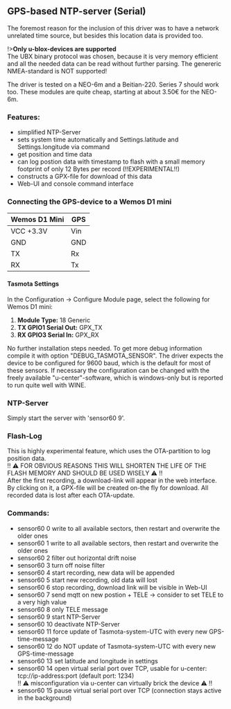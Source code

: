 ## GPS-based NTP-server (Serial)

The foremost reason for the inclusion of this driver was to have a network unrelated time source, but besides this location data is provided  too.  

!>**Only u-blox-devices are supported**  
The UBX binary protocol was chosen, because it is very memory efficient and all the needed data can be read without further parsing.  The genereric NMEA-standard is NOT supported!  

The driver is tested on a NEO-6m and a Beitian-220. Series 7 should work too. These modules are quite cheap, starting at about 3.50€ for the NEO-6m.  


### Features:
- simplified NTP-Server
- sets system time automatically and Settings.latitude and Settings.longitude via command
- get position and time data
- can log postion data with timestamp to flash with a small memory footprint of only 12 Bytes per record (!!EXPERIMENTAL!!)
- constructs a GPX-file for download of this data
- Web-UI and console command interface

### Connecting the GPS-device to a Wemos D1 mini

| Wemos D1 Mini  | GPS |
|---|---|
|VCC +3.3V   | Vin|
|GND   | GND|
|TX   |Rx|
|RX   |Tx|

#### Tasmota Settings
In the Configuration -> Configure Module page, select the following for Wemos D1 mini:
1. **Module Type:** 18 Generic
2. **TX GPIO1 Serial Out:** GPX_TX
3. **RX GPIO3 Serial In:** GPX_RX

No further installation steps needed. To get more debug information compile it with option "DEBUG_TASMOTA_SENSOR".
The driver expects the device to be configured for 9600 baud, which is the default for most of these sensors.
If necessary the configuration can be changed with the freely available "u-center"-software, which is windows-only but is reported to run quite well with WINE.  

### NTP-Server  
Simply start the server with 'sensor60 9'.

### Flash-Log  
This is highly experimental feature, which uses the OTA-partition to log position data.  
!! ⚠️ FOR OBVIOUS REASONS THIS WILL SHORTEN THE LIFE OF THE FLASH MEMORY AND SHOULD BE USED WISELY ⚠️ !!  
After the first recording, a download-link will appear in the web interface. By clicking on it, a GPX-file will be created on-the fly for download. All recorded data is lost after each OTA-update.  

### Commands:
+ sensor60 0
  write to all available sectors, then restart and overwrite the older ones
+ sensor60 1
  write to all available sectors, then restart and overwrite the older ones
+ sensor60 2
  filter out horizontal drift noise
+ sensor60 3
  turn off noise filter
+ sensor60 4
  start recording, new data will be appended
+ sensor60 5
  start new recording, old data will lost
+ sensor60 6
  stop recording, download link will be visible in Web-UI
+ sensor60 7
  send mqtt on new postion + TELE -> consider to set TELE to a very high value
+ sensor60 8
  only TELE message
+ sensor60 9
  start NTP-Server
+ sensor60 10
  deactivate NTP-Server
+ sensor60 11
  force update of Tasmota-system-UTC with every new GPS-time-message
+ sensor60 12
  do NOT update of Tasmota-system-UTC with every new GPS-time-message
+ sensor60 13
  set latitude and longitude in settings
+ sensor60 14
  open virtual serial port over TCP, usable for u-center:  
  tcp://ip-address:port (default port: 1234)  
  !! ⚠️ misconfiguration via u-center can virtually brick the device ⚠️ !!  
+ sensor60 15
  pause virtual serial port over TCP  (connection stays active in the background)

